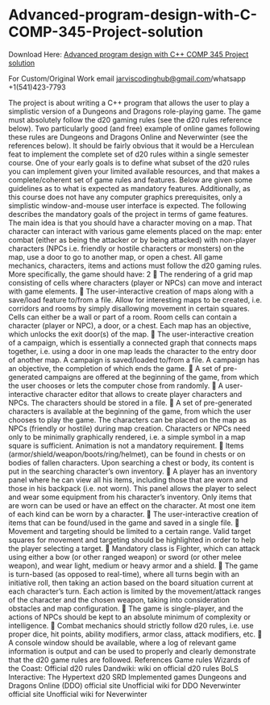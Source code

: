 # Advanced-program-design-with-C-COMP-345-Project-solution

Download Here: [Advanced program design with C++ COMP 345 Project solution](https://jarviscodinghub.com/assignment/advanced-program-design-with-c-comp-345-project-solution/)

For Custom/Original Work email jarviscodinghub@gmail.com/whatsapp +1(541)423-7793

The project is about writing a C++ program that allows the user to play a simplistic version of a Dungeons and
Dragons role-playing game. The game must absolutely follow the d20 gaming rules (see the d20 rules reference
below). Two particularly good (and free) example of online games following these rules are Dungeons and
Dragons Online and Neverwinter (see the references below).
It should be fairly obvious that it would be a Herculean feat to implement the complete set of d20 rules within a
single semester course. One of your early goals is to define what subset of the d20 rules you can implement
given your limited available resources, and that makes a complete/coherent set of game rules and features.
Below are given some guidelines as to what is expected as mandatory features. Additionally, as this course does
not have any computer graphics prerequisites, only a simplistic window-and-mouse user interface is expected.
The following describes the mandatory goals of the project in terms of game features. The main idea is that you
should have a character moving on a map. That character can interact with various game elements placed on the
map: enter combat (either as being the attacker or by being attacked) with non-player characters (NPCs i.e.
friendly or hostile characters or monsters) on the map, use a door to go to another map, or open a chest. All game
mechanics, characters, items and actions must follow the d20 gaming rules. More specifically, the game should
have:
2
 The rendering of a grid map consisting of cells where characters (player or NPCs) can move and interact with
game elements.
 The user-interactive creation of maps along with a save/load feature to/from a file. Allow for interesting maps
to be created, i.e. corridors and rooms by simply disallowing movement in certain squares. Cells can either be
a wall or part of a room. Room cells can contain a character (player or NPC), a door, or a chest. Each map
has an objective, which unlocks the exit door(s) of the map.
 The user-interactive creation of a campaign, which is essentially a connected graph that connects maps
together, i.e. using a door in one map leads the character to the entry door of another map. A campaign is
saved/loaded to/from a file. A campaign has an objective, the completion of which ends the game.
 A set of pre-generated campaigns are offered at the beginning of the game, from which the user chooses or
lets the computer chose from randomly.
 A user-interactive character editor that allows to create player characters and NPCs. The characters should
be stored in a file.
 A set of pre-generated characters is available at the beginning of the game, from which the user chooses to
play the game. The characters can be placed on the map as NPCs (friendly or hostile) during map creation.
Characters or NPCs need only to be minimally graphically rendered, i.e. a simple symbol in a map square is
sufficient. Animation is not a mandatory requirement.
 Items (armor/shield/weapon/boots/ring/helmet), can be found in chests or on bodies of fallen characters.
Upon searching a chest or body, its content is put in the searching character’s own inventory.
 A player has an inventory panel where he can view all his items, including those that are worn and those in
his backpack (i.e. not worn). This panel allows the player to select and wear some equipment from his
character’s inventory. Only items that are worn can be used or have an effect on the character. At most one
item of each kind can be worn by a character.
 The user-interactive creation of items that can be found/used in the game and saved in a single file.
 Movement and targeting should be limited to a certain range. Valid target squares for movement and targeting
should be highlighted in order to help the player selecting a target.
 Mandatory class is Fighter, which can attack using either a bow (or other ranged weapon) or sword (or other
melee weapon), and wear light, medium or heavy armor and a shield.
 The game is turn-based (as opposed to real-time), where all turns begin with an initiative roll, then taking an
action based on the board situation current at each character’s turn. Each action is limited by the
movement/attack ranges of the character and the chosen weapon, taking into consideration obstacles and
map configuration.
 The game is single-player, and the actions of NPCs should be kept to an absolute minimum of complexity or
intelligence.
 Combat mechanics should strictly follow d20 rules, i.e. use proper dice, hit points, ability modifiers, armor
class, attack modifiers, etc.
 A console window should be available, where a log of relevant game information is output and can be used to
properly and clearly demonstrate that the d20 game rules are followed.
References
Game rules
Wizards of the Coast: Official d20 rules
Dandwiki: wiki on official d20 rules
BoLS Interactive: The Hypertext d20 SRD
Implemented games
Dungeons and Dragons Online (DDO) official site
Unofficial wiki for DDO
Neverwinter official site
Unofficial wiki for Neverwinter
